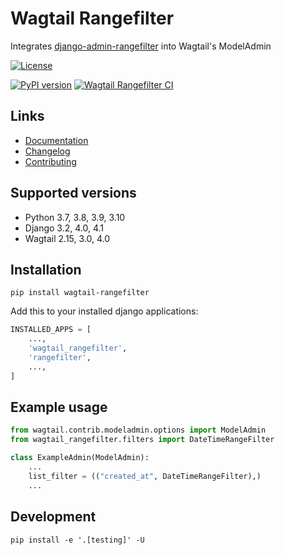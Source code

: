 # Wagtail Rangefilter

Integrates [django-admin-rangefilter](https://pypi.org/project/django-admin-rangefilter/) into Wagtail's ModelAdmin


[![License](https://img.shields.io/badge/License-BSD_3--Clause-blue.svg)](https://opensource.org/licenses/BSD-3-Clause)

[![PyPI version](https://badge.fury.io/py/wagtail-rangefilter.svg)](https://badge.fury.io/py/wagtail-rangefilter)
[![Wagtail Rangefilter CI](https://github.com/wunderweiss/wagtail-rangefilter/actions/workflows/test.yml/badge.svg)](https://github.com/wunderweiss/wagtail-rangefilter/actions/workflows/test.yml)

## Links

- [Documentation](https://github.com/wunderweiss/wagtail-rangefilter/blob/main/README.md)
- [Changelog](https://github.com/wunderweiss/wagtail-rangefilter/blob/main/CHANGELOG.md)
- [Contributing](https://github.com/wunderweiss/wagtail-rangefilter/blob/main/CONTRIBUTING.md)

## Supported versions

- Python 3.7, 3.8, 3.9, 3.10
- Django 3.2, 4.0, 4.1
- Wagtail 2.15, 3.0, 4.0

## Installation

```shell
pip install wagtail-rangefilter
```

Add this to your installed django applications:
```python
INSTALLED_APPS = [
    ...,
    'wagtail_rangefilter',
    'rangefilter',
    ...,
]
```

## Example usage

```python
from wagtail.contrib.modeladmin.options import ModelAdmin
from wagtail_rangefilter.filters import DateTimeRangeFilter

class ExampleAdmin(ModelAdmin):
    ...
    list_filter = (("created_at", DateTimeRangeFilter),)
    ...

```

## Development

```shell
pip install -e '.[testing]' -U
```
